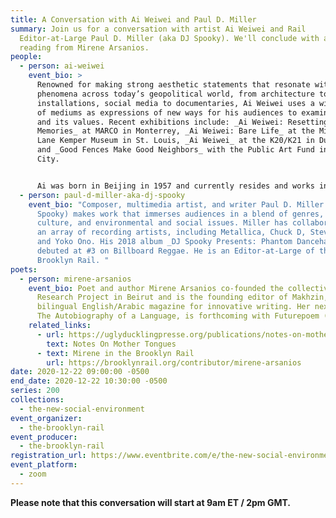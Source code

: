 ```yaml
---
title: A Conversation with Ai Weiwei and Paul D. Miller
summary: Join us for a conversation with artist Ai Weiwei and Rail
  Editor-at-Large Paul D. Miller (aka DJ Spooky). We'll conclude with a poetry
  reading from Mirene Arsanios.
people:
  - person: ai-weiwei
    event_bio: >
      Renowned for making strong aesthetic statements that resonate with timely
      phenomena across today’s geopolitical world, from architecture to
      installations, social media to documentaries, Ai Weiwei uses a wide range
      of mediums as expressions of new ways for his audiences to examine society
      and its values. Recent exhibitions include: _Ai Weiwei: Resetting
      Memories_ at MARCO in Monterrey, _Ai Weiwei: Bare Life_ at the Mildred
      Lane Kemper Museum in St. Louis, _Ai Weiwei_ at the K20/K21 in Dusseldorf,
      and _Good Fences Make Good Neighbors_ with the Public Art Fund in New York
      City.


      Ai was born in Beijing in 1957 and currently resides and works in Berlin. Ai is the recipient of the 2015 Ambassador of Conscience Award from Amnesty International and the 2012 Václav Havel Prize for Creative Dissent from the Human Rights Foundation.
  - person: paul-d-miller-aka-dj-spooky
    event_bio: "Composer, multimedia artist, and writer Paul D. Miller (aka DJ
      Spooky) makes work that immerses audiences in a blend of genres, global
      culture, and environmental and social issues. Miller has collaborated with
      an array of recording artists, including Metallica, Chuck D, Steve Reich,
      and Yoko Ono. His 2018 album _DJ Spooky Presents: Phantom Dancehall_
      debuted at #3 on Billboard Reggae. He is an Editor-at-Large of the
      Brooklyn Rail. "
poets:
  - person: mirene-arsanios
    event_bio: Poet and author Mirene Arsanios co-founded the collective 98weeks
      Research Project in Beirut and is the founding editor of Makhzin, a
      bilingual English/Arabic magazine for innovative writing. Her next book,
      The Autobiography of a Language, is forthcoming with Futurepoem (2021).
    related_links:
      - url: https://uglyducklingpresse.org/publications/notes-on-mother-tongues/
        text: Notes On Mother Tongues
      - text: Mirene in the Brooklyn Rail
        url: https://brooklynrail.org/contributor/mirene-arsanios
date: 2020-12-22 09:00:00 -0500
end_date: 2020-12-22 10:30:00 -0500
series: 200
collections:
  - the-new-social-environment
event_organizer:
  - the-brooklyn-rail
event_producer:
  - the-brooklyn-rail
registration_url: https://www.eventbrite.com/e/the-new-social-environment-200-ai-weiwei-tickets-132189980791
event_platform:
  - zoom
---
```

**Please note that this conversation will start at 9am ET / 2pm GMT.**